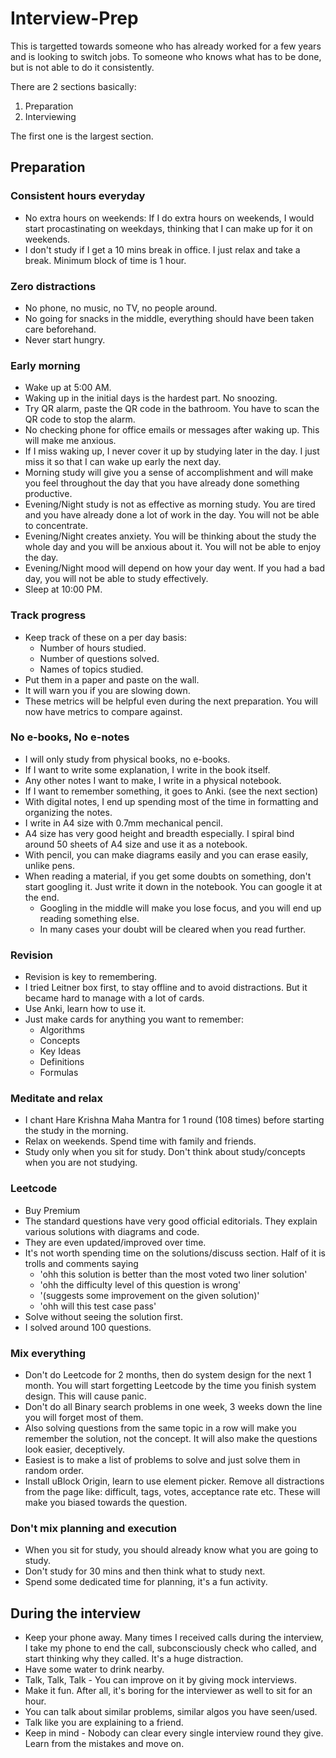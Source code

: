 # Interview-Prep

This is targetted towards someone who has already worked for a few years and is looking to switch jobs.
To someone who knows what has to be done, but is not able to do it consistently.

There are 2 sections basically:
1. Preparation  
3. Interviewing  

The first one is the largest section.

## Preparation

### Consistent hours everyday
- No extra hours on weekends:
  If I do extra hours on weekends, I would start procastinating on weekdays, thinking that I can make up for it on weekends.
- I don't study if I get a 10 mins break in office. I just relax and take a break. Minimum block of time is 1 hour.

### Zero distractions
- No phone, no music, no TV, no people around.
- No going for snacks in the middle, everything should have been taken care beforehand.
- Never start hungry.

### Early morning
- Wake up at 5:00 AM.
- Waking up in the initial days is the hardest part. No snoozing.
- Try QR alarm, paste the QR code in the bathroom. You have to scan the QR code to stop the alarm.
- No checking phone for office emails or messages after waking up. This will make me anxious.
- If I miss waking up, I never cover it up by studying later in the day. I just miss it so that I can wake up early the next day.
- Morning study will give you a sense of accomplishment and will make you feel throughout the day that you have already done something productive.
- Evening/Night study is not as effective as morning study. You are tired and you have already done a lot of work in the day. You will not be able to concentrate.
- Evening/Night creates anxiety. You will be thinking about the study the whole day and you will be anxious about it. You will not be able to enjoy the day.
- Evening/Night mood will depend on how your day went. If you had a bad day, you will not be able to study effectively.
- Sleep at 10:00 PM.

### Track progress
- Keep track of these on a per day basis:
  - Number of hours studied.
  - Number of questions solved.
  - Names of topics studied.
- Put them in a paper and paste on the wall.
- It will warn you if you are slowing down.
- These metrics will be helpful even during the next preparation. You will now have metrics to compare against. 

### No e-books, No e-notes
- I will only study from physical books, no e-books.
- If I want to write some explanation, I write in the book itself.
- Any other notes I want to make, I write in a physical notebook.
- If I want to remember something, it goes to Anki. (see the next section)
- With digital notes, I end up spending most of the time in formatting and organizing the notes.
- I write in A4 size with 0.7mm mechanical pencil. 
- A4 size has very good height and breadth especially. I spiral bind around 50 sheets of A4 size and use it as a notebook.
- With pencil, you can make diagrams easily and you can erase easily, unlike pens.
- When reading a material, if you get some doubts on something, don't start googling it. Just write it down in the notebook. You can google it at the end.
  - Googling in the middle will make you lose focus, and you will end up reading something else.
  - In many cases your doubt will be cleared when you read further.

### Revision
- Revision is key to remembering.
- I tried Leitner box first, to stay offline and to avoid distractions. But it became hard to manage with a lot of cards.
- Use Anki, learn how to use it.
- Just make cards for anything you want to remember:
  - Algorithms
  - Concepts
  - Key Ideas
  - Definitions
  - Formulas

### Meditate and relax
- I chant Hare Krishna Maha Mantra for 1 round (108 times) before starting the study in the morning.
- Relax on weekends. Spend time with family and friends.
- Study only when you sit for study. Don't think about study/concepts when you are not studying.

### Leetcode
- Buy Premium
- The standard questions have very good official editorials. They explain various solutions with diagrams and code.
- They are even updated/improved over time.
- It's not worth spending time on the solutions/discuss section. Half of it is trolls and comments saying 
  - 'ohh this solution is better than the most voted two liner solution'
  - 'ohh the difficulty level of this question is wrong'
  - '(suggests some improvement on the given solution)'
  - 'ohh will this test case pass'
- Solve without seeing the solution first.
- I solved around 100 questions.

### Mix everything
- Don't do Leetcode for 2 months, then do system design for the next 1 month. You will start forgetting Leetcode by the time you finish system design. This will cause panic.
- Don't do all Binary search problems in one week, 3 weeks down the line you will forget most of them.
- Also solving questions from the same topic in a row will make you remember the solution, not the concept. It will also make the questions look easier, deceptively.
- Easiest is to make a list of problems to solve and just solve them in random order.
- Install uBlock Origin, learn to use element picker. Remove all distractions from the page like: difficult, tags, votes, acceptance rate etc. These will make you biased towards the question.

### Don't mix planning and execution
- When you sit for study, you should already know what you are going to study.
- Don't study for 30 mins and then think what to study next.
- Spend some dedicated time for planning, it's a fun activity.

## During the interview
- Keep your phone away. Many times I received calls during the interview, I take my phone to end the call, subconsciously check who called, and start thinking why they called. It's a huge distraction.
- Have some water to drink nearby.
- Talk, Talk, Talk - You can improve on it by giving mock interviews.
- Make it fun. After all, it's boring for the interviewer as well to sit for an hour.
- You can talk about similar problems, similar algos you have seen/used.
- Talk like you are explaining to a friend.
- Keep in mind - Nobody can clear every single interview round they give. Learn from the mistakes and move on.